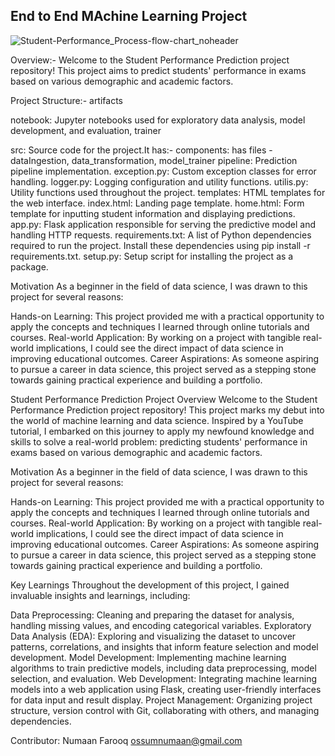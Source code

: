 ## End to End MAchine Learning Project
![Student-Performance_Process-flow-chart_noheader](https://github.com/numaanfarooq/Predicting_Students_Performance/assets/144113131/f2efbadf-29a0-44bb-a4bb-5ac63e78a500)

Overview:-
        Welcome to the Student Performance Prediction project repository!
        This project aims to predict students' performance in exams based on various demographic and academic factors.





Project Structure:-
artifacts

notebook: Jupyter notebooks used for exploratory data analysis, model development, and evaluation, trainer

src: Source code for the project.It has:-
components: has files - dataIngestion, data_transformation, model_trainer
pipeline: Prediction pipeline implementation.
exception.py: Custom exception classes for error handling.
logger.py: Logging configuration and utility functions.
utilis.py: Utility functions used throughout the project.
templates: HTML templates for the web interface.
index.html: Landing page template.
home.html: Form template for inputting student information and displaying predictions.
app.py: Flask application responsible for serving the predictive model and handling HTTP requests.
requirements.txt: A list of Python dependencies required to run the project. Install these dependencies using pip install -r requirements.txt.
setup.py: Setup script for installing the project as a package.





Motivation
As a beginner in the field of data science, I was drawn to this project for several reasons:

Hands-on Learning: This project provided me with a practical opportunity to apply the concepts and techniques I learned through online tutorials and courses.
Real-world Application: By working on a project with tangible real-world implications, I could see the direct impact of data science in improving educational outcomes.
Career Aspirations: As someone aspiring to pursue a career in data science, this project served as a stepping stone towards gaining practical experience and building a portfolio.







Student Performance Prediction Project
Overview
Welcome to the Student Performance Prediction project repository! This project marks my debut into the world of machine learning and data science. Inspired by a YouTube tutorial, I embarked on this journey to apply my newfound knowledge and skills to solve a real-world problem: predicting students' performance in exams based on various demographic and academic factors.

Motivation
As a beginner in the field of data science, I was drawn to this project for several reasons:

Hands-on Learning: This project provided me with a practical opportunity to apply the concepts and techniques I learned through online tutorials and courses.
Real-world Application: By working on a project with tangible real-world implications, I could see the direct impact of data science in improving educational outcomes.
Career Aspirations: As someone aspiring to pursue a career in data science, this project served as a stepping stone towards gaining practical experience and building a portfolio.









Key Learnings
Throughout the development of this project, I gained invaluable insights and learnings, including:

Data Preprocessing: Cleaning and preparing the dataset for analysis, handling missing values, and encoding categorical variables.
Exploratory Data Analysis (EDA): Exploring and visualizing the dataset to uncover patterns, correlations, and insights that inform feature selection and model development.
Model Development: Implementing machine learning algorithms to train predictive models, including data preprocessing, model selection, and evaluation.
Web Development: Integrating machine learning models into a web application using Flask, creating user-friendly interfaces for data input and result display.
Project Management: Organizing project structure, version control with Git, collaborating with others, and managing dependencies.




Contributor:
Numaan Farooq
ossumnumaan@gmail.com

